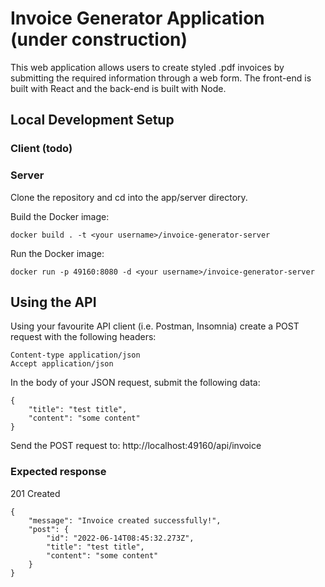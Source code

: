 # Invoice Generator Application (under construction)

This web application allows users to create styled .pdf invoices by submitting the required information through a web form.  The front-end is built with React and the back-end is built with Node.

## Local Development Setup

### Client (todo)

### Server

Clone the repository and cd into the app/server directory.

Build the Docker image:
```
docker build . -t <your username>/invoice-generator-server
```

Run the Docker image:
```    
docker run -p 49160:8080 -d <your username>/invoice-generator-server
```


## Using the API

Using your favourite API client (i.e. Postman, Insomnia) create a POST request with the following headers:
```
Content-type application/json
Accept application/json
```

In the body of your JSON request, submit the following data:
```
{
	"title": "test title",
	"content": "some content"
}
```

Send the POST request to: http://localhost:49160/api/invoice

### Expected response

201 Created
```
{
	"message": "Invoice created successfully!",
	"post": {
		"id": "2022-06-14T08:45:32.273Z",
		"title": "test title",
		"content": "some content"
	}
}
```


